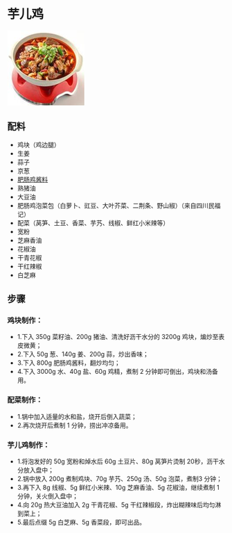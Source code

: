 # 芋儿鸡

![芋儿鸡](../images/芋儿鸡.jpg)


## 配料
- 鸡块（鸡边腿）
- 生姜
- 蒜子
- 京葱
- [肥肠鸡酱料](/配料/肥肠鸡酱料.md)
- 熟猪油
- 大豆油
- 肥肠鸡泡菜包（白萝卜、豇豆、大叶芥菜、二荆条、野山椒）（来自四川民福记）
- 配菜（莴笋、土豆、香菜、芋艿、线椒、鲜红小米辣等）
- 宽粉
- 芝麻香油
- 花椒油
- 干青花椒
- 干红辣椒
- 白芝麻

## 步骤

### 鸡块制作：
- 1.下入 350g 菜籽油、200g 猪油、清洗好沥干水分的 3200g 鸡块，煸炒至表皮微黄；
- 2.下入 50g 葱、140g 姜、200g 蒜，炒出香味；
- 3.下入 800g 肥肠鸡酱料，翻炒均匀；
- 4.下入 3000g 水、40g 盐、60g 鸡精，煮制 2 分钟即可倒出，鸡块和汤备用。

### 配菜制作：
- 1.锅中加入适量的水和盐，烧开后倒入蔬菜；
- 2.再次烧开后煮制 1 分钟，捞出冲凉备用。

### 芋儿鸡制作：
- 1.将泡发好的 50g 宽粉和焯水后 60g 土豆片、80g 莴笋片烫制 20秒，沥干水分放入盘中；
- 2.锅中放入 200g 煮制鸡块、70g 芋艿、250g 汤、50g 泡菜，煮制3 分钟；
- 3.再下入 8g 线椒、5g 鲜红小米辣、10g 芝麻香油、5g 花椒油，继续煮制 1 分钟，关火倒入盘中；
- 4.向 20g 热大豆油加入 2g 干青花椒、5g 干红辣椒段，炸出糊辣味后均匀淋到菜上；
- 5.最后点缀 5g 白芝麻、5g 香菜段，即可出品。
